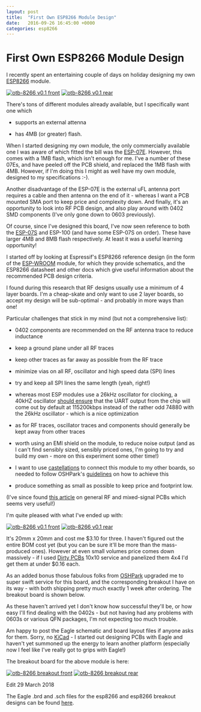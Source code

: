 ```yaml
---
layout: post
title:  "First Own ESP8266 Module Design"
date:   2016-09-26 16:45:00 +0000
categories: esp8266
---
```

# First Own ESP8266 Module Design

I recently spent an entertaining couple of days on holiday designing my own [ESP8266](https://espressif.com/en/products/hardware/esp8266ex/overview) module.

<a href="https://oshpark.com/shared_projects/CB9dajcz"><img src="https://644db4de3505c40a0444-327723bce298e3ff5813fb42baeefbaa.ssl.cf1.rackcdn.com/dc7d989279a2e85cf2f7ce55a369ef9a.png" alt="otb-8266 v0.1 front"/></a>
<a href="https://oshpark.com/shared_projects/CB9dajcz"><img src="https://644db4de3505c40a0444-327723bce298e3ff5813fb42baeefbaa.ssl.cf1.rackcdn.com/bed313a1c614e799ecbeda190787617c.png" alt="otb-8266 v0.1 rear"/></a>

There's tons of different modules already available, but I specifically want one which

* supports an external attenna

* has 4MB (or greater) flash.

When I started designing my own module, the only commercially available one I was aware of which fitted the bill was the [ESP-07E](http://www.esp8266.com/wiki/doku.php?id=esp8266-module-family).  However, this comes with a 1MB flash, which isn't enough for me.  I've a number of these 07Es, and have peeled off the PCB shield, and replaced the 1MB flash with 4MB.  However, if I'm doing this I might as well have my own module, designed to my specifications :-).

Another disadvantage of the ESP-07E is the external uFL antenna port requires a cable and then antenna on the end of it - whereas I want a PCB mounted SMA port to keep price and complexity down.  And finally, it's an opportunity to look into RF PCB design, and also play around with 0402 SMD components (I've only gone down to 0603 previously).

Of course, since I've designed this board, I've now seen reference to both the [ESP-07S](http://www.electrodragon.com/w/ESP-07S) and ESP-100 (and have some ESP-07S on order).  These have larger 4MB and 8MB flash respectively.  At least it was a useful learning opportunity!

I started off by looking at Espressif's ESP8266 reference design (in the form of the [ESP-WROOM](https://espressif.com/en/products/hardware/esp-wroom-02/overview) module, for which they provide schematics, and the ESP8266 datasheet and other docs which give useful information about the recommended PCB design criteria.

I found during this research that RF designs usually use a minimum of 4 layer boards.  I'm a cheap-skate and only want to use 2 layer boards, so accept my design will be sub-optimal - and probably in more ways than one!

Particular challenges that stick in my mind (but not a comprehensive list):

* 0402 components are recommended on the RF antenna trace to reduce inductance

* keep a ground plane under all RF traces

* keep other traces as far away as possible from the RF trace

* minimize vias on all RF, oscillator and high speed data (SPI) lines

* try and keep all SPI lines the same length (yeah, right!)

* whereas most ESP modules use a 26kHz oscillator for clocking, a 40kHZ oscillator [should ensure](http://esp8266-re.foogod.com/wiki/Serial_UART) that the UART output from the chip will come out by default at 115200kbps instead of the rather odd 74880 with the 26kHz oscillator - which is a nice optimization

* as for RF traces, oscillator traces and components should generally be kept away from other traces

* worth using an EMI shield on the module, to reduce noise output (and as I can't find sensibly sized, sensibly priced ones, I'm going to try and build my own - more on this experiment some other time!)

* I want to use [castellations](https://www.google.co.uk/search?q=castellations&source=lnms&tbm=isch&sa=X&ved=0ahUKEwinoaDv0a3PAhWIJMAKHTc-DHwQ_AUICCgB&biw=1148&bih=803) to connect this module to my other boards, so needed to follow OSHPark's [guidelines](http://docs.oshpark.com/tips+tricks/castellation/) on how to achieve this

* produce something as small as possible to keep price and footprint low.

(I've since found [this article](https://pdfserv.maximintegrated.com/en/an/AN5100.pdf) on general RF and mixed-signal PCBs which seems very useful!)

I'm quite pleased with what I've ended up with:

<a href="https://oshpark.com/shared_projects/CB9dajcz"><img src="https://644db4de3505c40a0444-327723bce298e3ff5813fb42baeefbaa.ssl.cf1.rackcdn.com/dc7d989279a2e85cf2f7ce55a369ef9a.png" alt="otb-8266 v0.1 front"/></a>
<a href="https://oshpark.com/shared_projects/CB9dajcz"><img src="https://644db4de3505c40a0444-327723bce298e3ff5813fb42baeefbaa.ssl.cf1.rackcdn.com/bed313a1c614e799ecbeda190787617c.png" alt="otb-8266 v0.1 rear"/></a>

It's 20mm x 20mm and cost me $3.10 for three.  I haven't figured out the entire BOM cost yet (but you can be sure it'll be more than the mass-produced ones).  However at even small volumes price comes down massively - if I used [Dirty PCBs](http://dirtypcbs.com/) 10x10 service and panelized them 4x4 I'd get them at under $0.16 each.

As an added bonus those fabulous folks from [OSHPark](https://oshpark.com/) upgraded me to super swift service for this board, and the corresponding breakout I have on its way - with both shipping pretty much exactly 1 week after ordering.  The breakout board is shown below.

As these haven't arrived yet I don't know how successful they'll be, or how easy I'll find dealing with the 0402s - but not having had any problems with 0603s or various QFN packages, I'm not expecting too much trouble.

Am happy to post the Eagle schematic and board layout files if anyone asks for them.  Sorry, no [KiCad](http://kicad-pcb.org/) - I started out designing PCBs with Eagle and haven't yet summoned up the energy to learn another platform (especially now I feel like I've really got to grips with Eagle!)

The breakout board for the above module is here:

<a href="https://oshpark.com/shared_projects/xOhssR3b"><img src="https://644db4de3505c40a0444-327723bce298e3ff5813fb42baeefbaa.ssl.cf1.rackcdn.com/37881509ee946e7af3e36ea93cdcd11a.png" alt="otb-8266 breakout front"/></a>
<a href="https://oshpark.com/shared_projects/xOhssR3b"><img src="https://644db4de3505c40a0444-327723bce298e3ff5813fb42baeefbaa.ssl.cf1.rackcdn.com/95cae47458a458671486597a30e6b812.png" alt="otb-8266 breakout rear"/></a>

Edit 29 March 2018

The Eagle .brd and .sch files for the esp8266 and esp8266 breakout designs can be found [here](https://github.com/piersfinlayson/open-source-pcb-designs).
